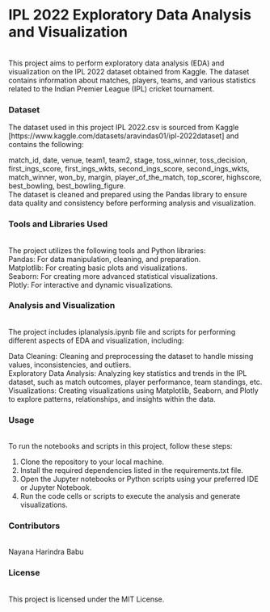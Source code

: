<h1>IPL 2022 Exploratory Data Analysis and Visualization </h1><br>
This project aims to perform exploratory data analysis (EDA) and visualization on the IPL 2022 dataset obtained from Kaggle. The dataset contains information about matches, players, teams, and various statistics related to the Indian Premier League (IPL) cricket tournament.<br>

<h3>Dataset</h3>
The dataset used in this project IPL 2022.csv is sourced from Kaggle [https://www.kaggle.com/datasets/aravindas01/ipl-2022dataset] and contains the following:<br>

match_id,	date,	venue,	team1,	team2,	stage,	toss_winner,	toss_decision,	first_ings_score,	first_ings_wkts,	second_ings_score,	second_ings_wkts,	match_winner,	won_by,	margin,	player_of_the_match,	top_scorer,	highscore,	best_bowling,	best_bowling_figure.<br>
The dataset is cleaned and prepared using the Pandas library to ensure data quality and consistency before performing analysis and visualization.<br>

<h3>Tools and Libraries Used</h3><br>
The project utilizes the following tools and Python libraries:<br>
Pandas: For data manipulation, cleaning, and preparation.<br>
Matplotlib: For creating basic plots and visualizations.<br>
Seaborn: For creating more advanced statistical visualizations.<br>
Plotly: For interactive and dynamic visualizations.<br>

<h3>Analysis and Visualization</h3><br>
The project includes iplanalysis.ipynb file and scripts for performing different aspects of EDA and visualization, including:<br>

Data Cleaning: Cleaning and preprocessing the dataset to handle missing values, inconsistencies, and outliers.<br>
Exploratory Data Analysis: Analyzing key statistics and trends in the IPL dataset, such as match outcomes, player performance, team standings, etc.<br>
Visualizations: Creating visualizations using Matplotlib, Seaborn, and Plotly to explore patterns, relationships, and insights within the data.<br>

<h3>Usage</h3><br>
To run the notebooks and scripts in this project, follow these steps:<br>

1. Clone the repository to your local machine.<br>
2. Install the required dependencies listed in the requirements.txt file.<br>
3. Open the Jupyter notebooks or Python scripts using your preferred IDE or Jupyter Notebook.<br>
4. Run the code cells or scripts to execute the analysis and generate visualizations.<br>

<h3>Contributors</h3><br>
Nayana Harindra Babu <br>

<h3>License</h3><br>
This project is licensed under the MIT License.

